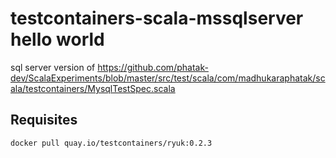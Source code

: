 # testcontainers-scala-mssqlserver hello world
sql server version of https://github.com/phatak-dev/ScalaExperiments/blob/master/src/test/scala/com/madhukaraphatak/scala/testcontainers/MysqlTestSpec.scala

## Requisites

```shell
docker pull quay.io/testcontainers/ryuk:0.2.3
```
